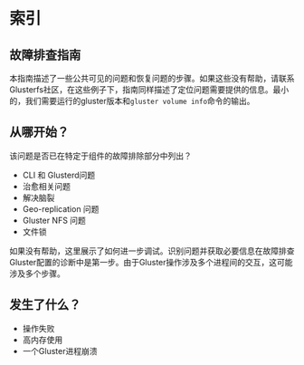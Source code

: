 # 索引  
## 故障排查指南  

本指南描述了一些公共可见的问题和恢复问题的步骤。如果这些没有帮助，请联系Glusterfs社区，在这些例子下，指南同样描述了定位问题需要提供的信息。最小的，我们需要运行的gluster版本和`gluster volume info`命令的输出。

## 从哪开始？  

该问题是否已在特定于组件的故障排除部分中列出？  

+ CLI 和 Glusterd问题
+ 治愈相关问题  
+ 解决脑裂
+ Geo-replication 问题
+ Gluster NFS 问题
+ 文件锁  

如果没有帮助，这里展示了如何进一步调试。识别问题并获取必要信息在故障排查Gluster配置的诊断中是第一步。由于Gluster操作涉及多个进程间的交互，这可能涉及多个步骤。  

## 发生了什么？

+ 操作失败
+ 高内存使用
+ 一个Gluster进程崩溃